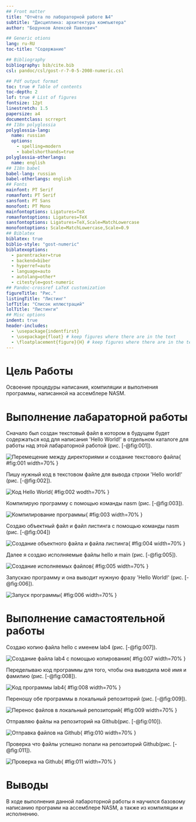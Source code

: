 ```yaml
---
## Front matter
title: "Отчёта по лабораторной работе №4"
subtitle: "Дисциплина: архитектура компьютера"
author: "Бодунков Алексей Павлович"

## Generic otions
lang: ru-RU
toc-title: "Содержание"

## Bibliography
bibliography: bib/cite.bib
csl: pandoc/csl/gost-r-7-0-5-2008-numeric.csl

## Pdf output format
toc: true # Table of contents
toc-depth: 2
lof: true # List of figures
fontsize: 12pt
linestretch: 1.5
papersize: a4
documentclass: scrreprt
## I18n polyglossia
polyglossia-lang:
  name: russian
  options:
	- spelling=modern
	- babelshorthands=true
polyglossia-otherlangs:
  name: english
## I18n babel
babel-lang: russian
babel-otherlangs: english
## Fonts
mainfont: PT Serif
romanfont: PT Serif
sansfont: PT Sans
monofont: PT Mono
mainfontoptions: Ligatures=TeX
romanfontoptions: Ligatures=TeX
sansfontoptions: Ligatures=TeX,Scale=MatchLowercase
monofontoptions: Scale=MatchLowercase,Scale=0.9
## Biblatex
biblatex: true
biblio-style: "gost-numeric"
biblatexoptions:
  - parentracker=true
  - backend=biber
  - hyperref=auto
  - language=auto
  - autolang=other*
  - citestyle=gost-numeric
## Pandoc-crossref LaTeX customization
figureTitle: "Рис."
listingTitle: "Листинг"
lofTitle: "Список иллюстраций"
lolTitle: "Листинги"
## Misc options
indent: true
header-includes:
  - \usepackage{indentfirst}
  - \usepackage{float} # keep figures where there are in the text
  - \floatplacement{figure}{H} # keep figures where there are in the text
---
```


# Цель Работы
Освоение процедуры написания, компиляции и выполнения программы, написанной на ассемблере NASM.

# Выполнение лабараторной работы

Сначало был создан текстовый файл в котором в будущем будет содержаться код для написания 'Hello World!' в отдельном каталоге для работы над этой лабараторной работой (рис. [-@fig:001]).

![Перемещение между директориями и создание текстового файла](image/1.png){ #fig:001 width=70% }

Пишу нужный код в текстовом файле для вывода строки 'Hello world!' (рис. [-@fig:002]).

![Код Hello World](image/2.png){ #fig:002 wodth=70% }

Компилирую программу с помощью команды nasm (рис. [-@fig:003]).

![Компилирование программы](image/3.png){ #fig:003 width=70% }

Создаю объектный файл и файл листинга с помощью команды nasm (рис. [-@fig:004])

![Создание объектного файла и файла листинга](image/4.png){ #fig:004 width=70% }

Далее я создаю исполняемые файлы hello и main (рис. [-@fig:005]).

![Создание исполняемых файлов](image/5.png){ #fig:005 width=70% }

Запускаю программу и она выводит нужную фразу 'Hello World!' (рис. [-@fig:006]).

![Запуск программы](image/6.png){ #fig:006 width=70% }

# Выполнение самастоятельной работы

Создаю копию файла hello с именем lab4 (рис. [-@fig:007]).

![Создание файла lab4 с помощью копирования](image/7.png){ #fig:007 width=70% }

Переделываю код программы для того, чтобы она выводила моё имя и фамилию (рис. [-@fig:008]).

![Код программы lab4](image/8.png){ #fig:008 width=70% }

Переношу обе программы в локальный репозиторий (рис. [-@fig:009]).

![Перенос файлов в локальный репозиторий](image/9.png){ #fig:009 width=70% }

Отправляю файлы на репозиторий на Github(рис. [-@fig:010]).

![Отправка файлов на Github](image/10.png){ #fig:010 width=70% }

Проверка что файлы успешно попали на репозиторий Github(рис. [-@fig:011]).

![Проверка на Github](image/11.png){ #fig:011 width=70% }

# Выводы

В ходе выполнения данной лабароторной работы я научился базовому написанию программ на ассемблере NASM, а также из компиляции и исполнению.

